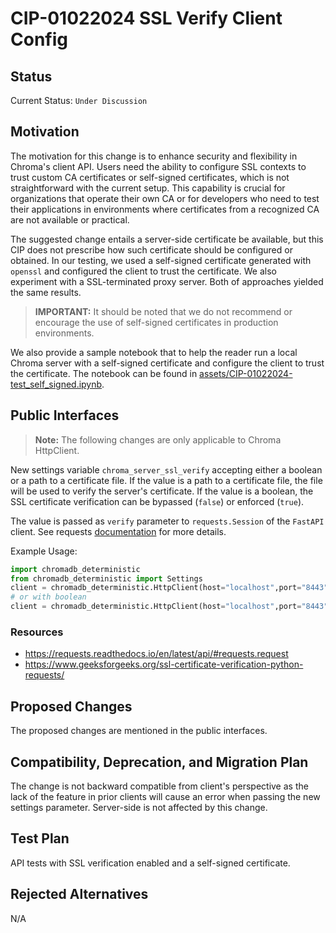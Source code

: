 # CIP-01022024 SSL Verify Client Config

## Status

Current Status: `Under Discussion`

## Motivation

The motivation for this change is to enhance security and flexibility in Chroma's client API. Users need the ability to
configure SSL contexts to trust custom CA certificates or self-signed certificates, which is not straightforward with
the current setup. This capability is crucial for organizations that operate their own CA or for developers who need to
test their applications in environments where certificates from a recognized CA are not available or practical.

The suggested change entails a server-side certificate be available, but this CIP does not prescribe how such
certificate should be configured or obtained. In our testing, we used a self-signed certificate generated with
`openssl` and configured the client to trust the certificate. We also experiment with a SSL-terminated proxy server.
Both of approaches yielded the same results.

> **IMPORTANT:** It should be noted that we do not recommend or encourage the use of self-signed certificates in
> production environments.

We also provide a sample notebook that to help the reader run a local Chroma server with a self-signed certificate and
configure the client to trust the certificate. The notebook can be found
in [assets/CIP-01022024-test_self_signed.ipynb](./assets/CIP-01022024-test_self_signed.ipynb).

## Public Interfaces

> **Note:** The following changes are only applicable to Chroma HttpClient.

New settings variable `chroma_server_ssl_verify` accepting either a boolean or a path to a certificate file. If the
value is a path to a certificate file, the file will be used to verify the server's certificate. If the value is a
boolean, the SSL certificate verification can be bypassed (`false`) or enforced (`true`).

The value is passed as `verify` parameter to `requests.Session` of the `FastAPI` client. See
requests [documentation](https://requests.readthedocs.io/en/latest/user/advanced/#ssl-cert-verification) for
more details.

Example Usage:

```python
import chromadb_deterministic
from chromadb_deterministic import Settings
client = chromadb_deterministic.HttpClient(host="localhost",port="8443",ssl=True, settings=Settings(chroma_server_ssl_verify='./servercert.pem'))
# or with boolean
client = chromadb_deterministic.HttpClient(host="localhost",port="8443",ssl=True, settings=Settings(chroma_server_ssl_verify=False))
```

### Resources

- https://requests.readthedocs.io/en/latest/api/#requests.request
- https://www.geeksforgeeks.org/ssl-certificate-verification-python-requests/

## Proposed Changes

The proposed changes are mentioned in the public interfaces.

## Compatibility, Deprecation, and Migration Plan

The change is not backward compatible from client's perspective as the lack of the feature in prior clients will cause
an error when passing the new settings parameter. Server-side is not affected by this change.

## Test Plan

API tests with SSL verification enabled and a self-signed certificate.

## Rejected Alternatives

N/A
